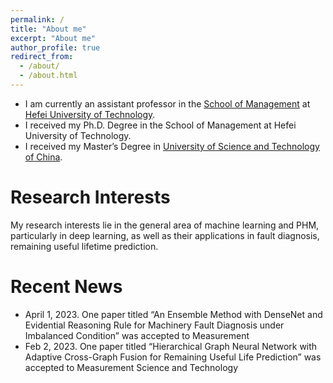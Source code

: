 ```yaml
---
permalink: /
title: "About me"
excerpt: "About me"
author_profile: true
redirect_from: 
  - /about/
  - /about.html
---
```


* I am currently an assistant professor in the [School of Management](http://som.hfut.edu.cn/) at [Hefei University of Technology](http://www.hfut.edu.cn).
* I received my Ph.D. Degree in the School of Management at Hefei University of Technology.
* I received my Master’s Degree in [University of Science and Technology of China](https://www.ustc.edu.cn/). 

Research Interests
======
My research interests lie in the general area of machine learning and PHM, particularly in deep learning, as well as their applications in fault diagnosis, remaining useful lifetime prediction.

Recent News
======
* April 1, 2023. One paper titled “An Ensemble Method with DenseNet and Evidential Reasoning Rule for Machinery Fault Diagnosis under Imbalanced Condition” was accepted to Measurement
* Feb 2, 2023. One paper titled “Hierarchical Graph Neural Network with Adaptive Cross-Graph Fusion for Remaining Useful Life Prediction” was accepted to Measurement Science and Technology
